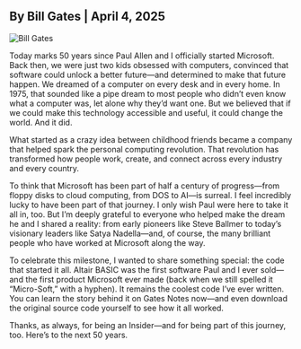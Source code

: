 ## By Bill Gates | April 4, 2025

![Bill Gates](https://media.licdn.com/dms/image/v2/D4E22AQEq7FZ_0cUh5w/feedshare-shrink_2048_1536/B4EZYDLWNlHYAs-/0/1743810028914?e=1746662400&v=beta&t=QOjO6DWTZzEq-0dUm2UHBfnQ3Un7mRHs27vo7z-LL7w)

Today marks 50 years since Paul Allen and I officially started Microsoft. Back then, we were just two kids obsessed with computers, convinced that software could unlock a better future—and determined to make that future happen. We dreamed of a computer on every desk and in every home. In 1975, that sounded like a pipe dream to most people who didn’t even know what a computer was, let alone why they’d want one. But we believed that if we could make this technology accessible and useful, it could change the world. And it did.

What started as a crazy idea between childhood friends became a company that helped spark the personal computing revolution. That revolution has transformed how people work, create, and connect across every industry and every country.

To think that Microsoft has been part of half a century of progress—from floppy disks to cloud computing, from DOS to AI—is surreal. I feel incredibly lucky to have been part of that journey. I only wish Paul were here to take it all in, too. But I’m deeply grateful to everyone who helped make the dream he and I shared a reality: from early pioneers like Steve Ballmer to today’s visionary leaders like Satya Nadella—and, of course, the many brilliant people who have worked at Microsoft along the way.


To celebrate this milestone, I wanted to share something special: the code that started it all. Altair BASIC was the first software Paul and I ever sold—and the first product Microsoft ever made (back when we still spelled it “Micro-Soft,” with a hyphen). It remains the coolest code I’ve ever written. You can learn the story behind it on Gates Notes now—and even download the original source code yourself to see how it all worked.

Thanks, as always, for being an Insider—and for being part of this journey, too. Here’s to the next 50 years.
